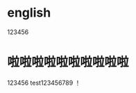 # english
123456
# 啦啦啦啦啦啦啦啦啦啦
123456
test123456789
！[](https://github.com/liweiran/english/raw/1157b7ca2649310.jpg)
